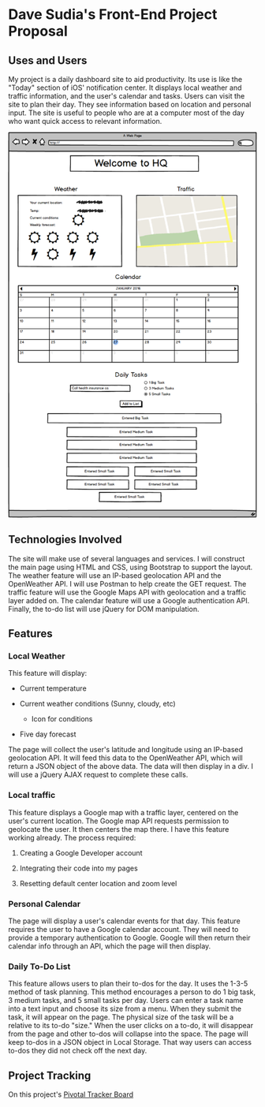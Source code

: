 # Dave Sudia's Front-End Project Proposal

## Uses and Users
My project is a daily dashboard site to aid productivity. Its use is like the "Today" section of iOS' notification center. It displays local weather and traffic information, and the user's calendar and tasks. Users can visit the site to plan their day. They see information based on location and personal input. The site is useful to people who are at a computer most of the day who want quick access to relevant information.

![site mockup](./mockup1.png)

## Technologies Involved
The site will make use of several languages and services. I will construct the main page using HTML and CSS, using Bootstrap to support the layout. The weather feature will use an IP-based geolocation API and the OpenWeather API. I will use Postman to help create the GET request. The traffic feature will use the Google Maps API with geolocation and a traffic layer added on. The calendar feature will use a Google authentication API. Finally, the to-do list will use jQuery for DOM manipulation.

## Features
### Local Weather

This feature will display:

- Current temperature

- Current weather conditions (Sunny, cloudy, etc)

  - Icon for conditions

- Five day forecast

The page will collect the user's latitude and longitude using an IP-based geolocation API. It will feed this data to the OpenWeather API, which will return a JSON object of the above data. The data will then display in a div. I will use a jQuery AJAX request to complete these calls.

### Local traffic

This feature displays a Google map with a traffic layer, centered on the user's current location. The Google map API requests permission to geolocate the user. It then centers the map there. I have this feature working already. The process required:

1. Creating a Google Developer account

2. Integrating their code into my pages

3. Resetting default center location and zoom level

### Personal Calendar

The page will display a user's calendar events for that day. This feature requires the user to have a Google calendar account. They will need to provide a temporary authentication to Google. Google will then return their calendar info through an API, which the page will then display.

### Daily To-Do List

This feature allows users to plan their to-dos for the day. It uses the 1-3-5 method of task planning. This method encourages a person to do 1 big task, 3 medium tasks, and 5 small tasks per day. Users can enter a task name into a text input and choose its size from a menu. When they submit the task, it will appear on the page. The physical size of the task will be a relative to its to-do "size." When the user clicks on a to-do, it will disappear from the page and other to-dos will collapse into the space. The page will keep to-dos in a JSON object in Local Storage. That way users can access to-dos they did not check off the next day.

## Project Tracking
On this project's [Pivotal Tracker Board](https://www.pivotaltracker.com/n/projects/1524159)

